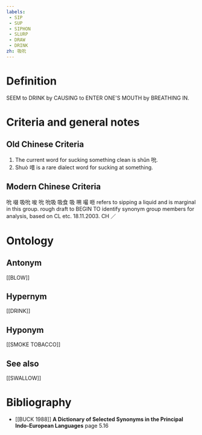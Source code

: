 ```yaml
---
labels: 
 - SIP
 - SUP
 - SIPHON
 - SLURP
 - DRAW
 - DRINK
zh: 吸吮
---
```


# Definition
SEEM to DRINK by CAUSING to ENTER ONE'S MOUTH by BREATHING IN.
# Criteria and general notes
## Old Chinese Criteria
1. The current word for sucking something clean is shǔn 吮.
2. Shuò 唶 is a rare dialect word for sucking at something.
## Modern Chinese Criteria
吮
啜
吸吮
唆
吮
吮吸
吸食
吸
嗍
嘬
咂 refers to sipping a liquid and is marginal in this group.
rough draft to BEGIN TO identify synonym group members for analysis, based on CL etc. 18.11.2003. CH ／
# Ontology

## Antonym
[[BLOW]]
## Hypernym
[[DRINK]]
## Hyponym
[[SMOKE TOBACCO]]
## See also
[[SWALLOW]]
# Bibliography
- [[BUCK 1988]]
**A Dictionary of Selected Synonyms in the Principal Indo-European Languages** page 5.16
